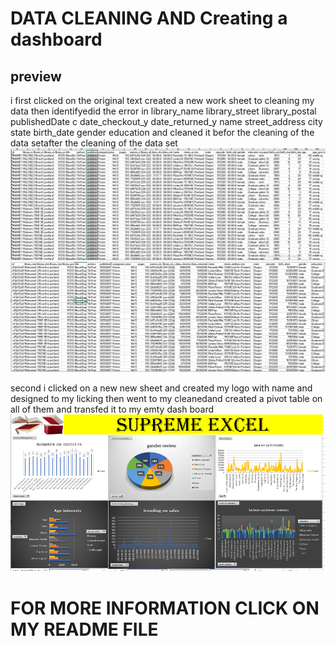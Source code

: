 # DATA CLEANING AND Creating a dashboard

## preview
i first clicked on the original text created a new work sheet to cleaning my data then identifyedid the error in library_name 
library_street 
library_postal publishedDate c date_checkout_y date_returned_y name street_address city state birth_date gender education and cleaned
 it befor the cleaning of the data setafter the cleaning of the data set
![befor the cleaning of the data set](https://github.com/Smd419/data-cleaning-and-dashboard-/blob/main/image/before%20excel%20.png)
![after the cleaning of the data set](https://github.com/Smd419/data-cleaning-and-dashboard-/blob/main/image/after%20excel.png)

second i clicked on a new new sheet and created my logo with  name and designed to my licking then went to my cleanedand created a
 pivot table
on all of them and transfed it to my emty dash board 
![result](https://github.com/Smd419/data-cleaning-and-dashboard-/blob/main/image/after%20effects%20of%20the%20data%20dashboard%20.png)
 #         FOR MORE INFORMATION CLICK ON MY README FILE
